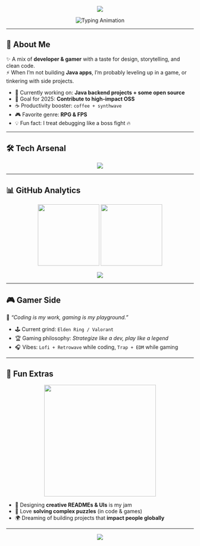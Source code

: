 <!-- Banner -->
<p align="center">
  <img src="https://capsule-render.vercel.app/api?type=waving&height=220&color=0:ff00ff,100:00ffff&text=🚀%20Welcome%20to%20My%20Universe!&fontSize=40&fontAlignY=40&fontColor=ffffff&animation=fadeIn" />
</p>

<!-- Typing Intro -->
<p align="center">
  <img src="https://readme-typing-svg.herokuapp.com?font=Fira+Code&weight=600&size=24&pause=1000&color=00F5FF&center=true&vCenter=true&width=700&lines=👋+Hey!+I'm+[YourName];💻+Java+Developer+%7C+Backend+Wizard;🎮+Pro+Gamer+When+AFK;🚀+Explorer+of+Code+%26+Creativity;✨+Always+Leveling+Up!" alt="Typing Animation"/>
</p>

---

## 🌟 About Me
✨ A mix of **developer & gamer** with a taste for design, storytelling, and clean code.  
⚡ When I’m not building **Java apps**, I’m probably leveling up in a game, or tinkering with side projects.  

- 🔭 Currently working on: **Java backend projects + some open source**  
- 🎯 Goal for 2025: **Contribute to high-impact OSS**  
- ☕ Productivity booster: `coffee + synthwave`  
- 🎮 Favorite genre: **RPG & FPS**  
- 💡 Fun fact: I treat debugging like a boss fight 🔥  

---

## 🛠️ Tech Arsenal
<p align="center">
  <img src="https://skillicons.dev/icons?i=java,python,js,react,spring,html,css,git,github,mysql,linux,docker,vscode" />
</p>

---

## 📊 GitHub Analytics
<p align="center">
  <img src="https://github-readme-stats.vercel.app/api?username=YourUserName&show_icons=true&theme=tokyonight&hide_border=true&bg_color=0d1117" height="165" />
  <img src="https://github-readme-streak-stats.herokuapp.com?user=YourUserName&theme=tokyonight&hide_border=true&background=0d1117" height="165" />
</p>
<p align="center">
  <img src="https://github-readme-activity-graph.vercel.app/graph?username=YourUserName&theme=tokyo-night&bg_color=0d1117&hide_border=true" />
</p>

---

## 🎮 Gamer Side
💠 *“Coding is my work, gaming is my playground.”*  

- 🕹️ Current grind: `Elden Ring / Valorant`  
- 🏆 Gaming philosophy: *Strategize like a dev, play like a legend*  
- 🎧 Vibes: `Lofi + Retrowave` while coding, `Trap + EDM` while gaming  

---

## 🚀 Fun Extras
<p align="center">
  <img src="https://media.giphy.com/media/qgQUggAC3Pfv687qPC/giphy.gif" width="300" />
</p>

- 🎨 Designing **creative READMEs & UIs** is my jam  
- 🧩 Love **solving complex puzzles** (in code & games)  
- 🌍 Dreaming of building projects that **impact people globally**  

---

<!-- Footer -->
<p align="center">
  <img src="https://capsule-render.vercel.app/api?type=waving&height=140&color=0:00ffff,100:ff00ff&section=footer&animation=fadeIn" />
</p>
